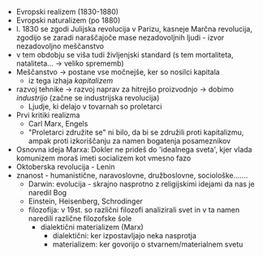 - Evropski realizem (1830-1880)
- Evropski naturalizem (po 1880)
- l. 1830 se zgodi Julijska revolucija v Parizu, kasneje Marčna revolucija, zgodijo se zaradi naraščajoče mase nezadovoljnih ljudi - izvor nezadovoljno meščanstvo 
- v tem obdobju se viša tudi življenjski standard (s tem mortaliteta, nataliteta... $\rightarrow$ veliko sprememb)
- Meščanstvo $\rightarrow$ postane vse močnejše, ker so nosilci kapitala
	- iz tega izhaja *kapitalizem*
- razvoj tehnike $\rightarrow$ razvoj naprav za hitrejšo proizvodnjo $\rightarrow$ dobimo *industrijo* (začne se industrijska revolucija)
	- Ljudje, ki delajo v tovarnah so proletarci
- Prvi kritiki realizma
	- Carl Marx, Engels
	- "Proletarci združite se" ni bilo, da bi se združili proti kapitalizmu, ampak proti izkoriščanju za namen bogatenja posameznikov
- Osnovna ideja Marxa: Dokler ne prideš do 'idealnega sveta', kjer vlada komunizem moraš imeti socializem kot vmesno fazo 
- Oktoberska revolucija - Lenin
- znanost - humanistične, naravoslovne, družboslovne, sociološke.......
	- Darwin: evolucija - skrajno nasprotno z religijskimi idejami da nas je naredil Bog
	- Einstein, Heisenberg, Schrodinger
	- filozofija: v 19st. so različni filozofi analizirali svet in v ta namen naredili različne filozofske šole
		- dialektični materializem (Marx) 
			- dialektični: ker izpostavljajo neka nasprotja 
			- materializem: ker govorijo o stvarnem/materialnem svetu